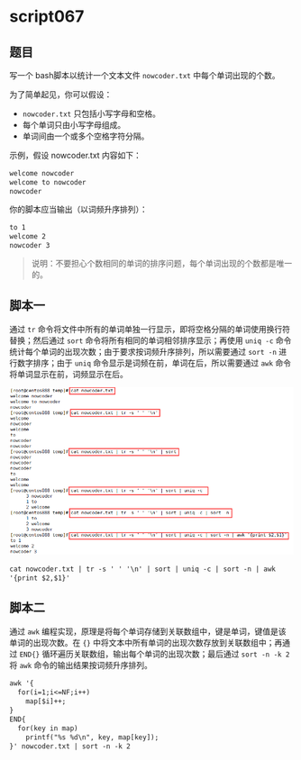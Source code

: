 # script067
## 题目

写一个 bash脚本以统计一个文本文件 `nowcoder.txt` 中每个单词出现的个数。

为了简单起见，你可以假设：
- `nowcoder.txt` 只包括小写字母和空格。
- 每个单词只由小写字母组成。
- 单词间由一个或多个空格字符分隔。

示例，假设 nowcoder.txt 内容如下：
```text
welcome nowcoder
welcome to nowcoder
nowcoder
```

你的脚本应当输出（以词频升序排列）：
```text
to 1
welcome 2
nowcoder 3
```

> 说明：不要担心个数相同的单词的排序问题，每个单词出现的个数都是唯一的。





## 脚本一

通过 `tr` 命令将文件中所有的单词单独一行显示，即将空格分隔的单词使用换行符替换；然后通过 `sort` 命令将所有相同的单词相邻排序显示；再使用 `uniq -c` 命令统计每个单词的出现次数；由于要求按词频升序排列，所以需要通过 `sort -n` 进行数字排序；由于 `uniq` 命令显示是词频在前，单词在后，所以需要通过 `awk` 命令将单词显示在前，词频显示在后。

![image-20220709231359164](image-script067/image-20220709231359164.png)

```shell
cat nowcoder.txt | tr -s ' ' '\n' | sort | uniq -c | sort -n | awk '{print $2,$1}'
```





## 脚本二

通过 `awk` 编程实现，原理是将每个单词存储到关联数组中，键是单词，键值是该单词的出现次数。在 `{}` 中将文本中所有单词的出现次数存放到关联数组中；再通过 `END{}` 循环遍历关联数组，输出每个单词的出现次数；最后通过 `sort -n -k 2` 将 `awk` 命令的输出结果按词频升序排列。

```shell
awk '{
  for(i=1;i<=NF;i++)
    map[$i]++;
}
END{
  for(key in map)
    printf("%s %d\n", key, map[key]);
}' nowcoder.txt | sort -n -k 2
```